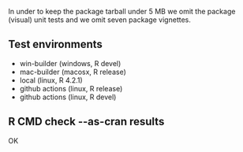 In under to keep the package tarball
under 5 MB we omit the package (visual) unit tests 
and we omit seven package vignettes.

## Test environments

* win-builder (windows, R devel)
* mac-builder (macosx, R release)
* local (linux, R 4.2.1)
* github actions (linux, R release)
* github actions (linux, R devel)

## R CMD check --as-cran results

OK
